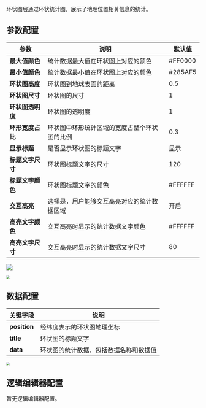 环状图层通过环状统计图，展示了地理位置相关信息的统计。

## 参数配置
| 参数 | 说明 | 默认值 |
| --- | --- | --- |
| **最大值颜色** | 统计数据最大值在环状图上对应的颜色 | #FF0000 |
| **最小值颜色** | 统计数据最小值在环状图上对应的颜色 | #285AF5 |
| **环状图高度** | 环状图到地球表面的距离 | 0.5 |
| **环状图尺寸** | 环状图的尺寸 | 1 |
| **环状图透明度** | 环状图的透明度 | 1 |
| **环形宽度占比** | 环状图中环形统计区域的宽度占整个环状图的比例 | 0.3 |
| **显示标题** | 是否显示环状图的标题文字 | 显示 |
| **标题文字尺寸** | 环状图标题文字的尺寸 | 120 |
| **标题文字颜色** | 环状图标题文字的颜色 | #FFFFFF |
| **交互高亮** | 选择是，用户能够交互高亮对应的统计数据区域 | 开启 |
| **高亮文字颜色** | 交互高亮时显示的统计数据文字颜色 | #FFFFFF |
| **高亮文字尺寸** | 交互高亮时显示的统计数据文字尺寸 | 80 |

![](https://qcloudimg.tencent-cloud.cn/raw/755d52901944c2a55e498c9dd04f2231.jpg)

<img src="https://qcloudimg.tencent-cloud.cn/raw/bb23bc860fcd02810d285e7ce6061ea4.jpg"  style="zoom:50%;">

## 数据配置
| 关键字段 | 说明 |
| --- | --- |
| **position** | 经纬度表示的环状图地理坐标 |
| **title** | 环状图的标题文字 |
| **data** | 环状图的统计数据，包括数据名称和数据值 |

<img src="https://qcloudimg.tencent-cloud.cn/raw/49b0fd1900bf80989a68840f4abfae0e.jpg"  style="zoom:50%;">

## 逻辑编辑器配置
暂无逻辑编辑器配置。
